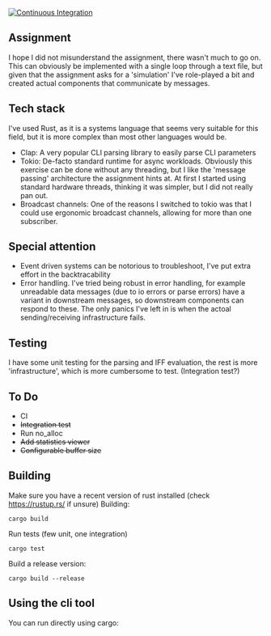 [![Continuous Integration](https://github.com/flyaruu/air-defence/actions/workflows/build.yml/badge.svg)](https://github.com/flyaruu/air-defence/actions/workflows/build.yml)

## Assignment
I hope I did not misunderstand the assignment, there wasn't much to go on. This can obviously be implemented with a single loop through a text file, but given that the assignment asks for a 'simulation' I've role-played a bit and created actual components that communicate by messages.


## Tech stack
I've used Rust, as it is a systems language that seems very suitable for this field, but it is more complex than most other languages would be.

- Clap: A very popular CLI parsing library to easily parse CLI parameters
- Tokio: De-facto standard runtime for async workloads. Obviously this exercise can be done without any threading, but I like the 'message passing' architecture the assignment hints at. At first I started using standard hardware threads, thinking it was simpler, but I did not really pan out.
- Broadcast channels: One of the reasons I switched to tokio was that I could use ergonomic broadcast channels, allowing for more than one subscriber.

## Special attention
- Event driven systems can be notorious to troubleshoot, I've put extra effort in the backtracability
- Error handling. I've tried being robust in error handling, for example unreadable data messages (due to io errors or parse errors) have a variant in downstream messages, so downstream components can respond to these. The only panics I've left in is when the actoal sending/receiving infrastructure fails.


## Testing
I have some unit testing for the parsing and IFF evaluation, the rest is more 'infrastructure', which is more cumbersome to test. (Integration test?)

## To Do
- CI
- ~~Integration test~~
- Run no_alloc
- ~~Add statistics viewer~~
- ~~Configurable buffer size~~

## Building
Make sure you have a recent version of rust installed (check https://rustup.rs/ if unsure)
Building:
```
cargo build
```

Run tests (few unit, one integration)
```
cargo test
```

Build a release version:
```
cargo build --release
```

## Using the cli tool
You can run directly using cargo:
```
```